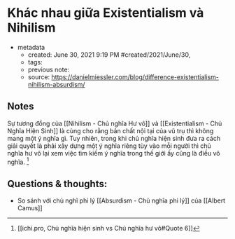 # Khác nhau giữa Existentialism và Nihilism

- metadata
	- created: June 30, 2021 9:19 PM #created/2021/June/30,
	- tags:
	- previous note:
	- source: https://danielmiessler.com/blog/difference-existentialism-nihilism-absurdism/

## Notes
Sự tương đồng của [[Nihilism - Chủ nghĩa Hư vô]] và [[Existentialism - Chủ Nghĩa Hiện Sinh]] là cùng cho rằng bản chất nội tại của vũ trụ thì không mang một ý nghĩa gì. 
Tuy nhiên, trong khi chủ nghĩa hiện sinh đưa ra cách giải quyết là phải xây dựng một ý nghĩa riêng tùy vào mỗi người thì chủ nghĩa hư vô lại xem việc tìm kiếm ý nghĩa trong thế giới ấy cũng là điều vô nghĩa. [^1]

## Questions & thoughts:
- So sánh với chủ nghĩ phi lý [[Absurdism - Chủ nghĩa phi lý]] của [[Albert Camus]]

[^1]:[[ichi.pro, Chủ nghĩa hiện sinh vs Chủ nghĩa hư vô#Quote 6]]